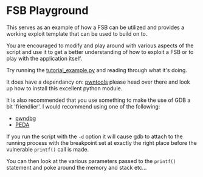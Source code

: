 # FSB Playground

This serves as an example of how a FSB can be utilized and provides a working exploit template that can be used to build on to.

You are encouraged to modify and play around with various aspects of the script and use it to get a better understanding of how to exploit a FSB or to play with the application itself.

Try running the [tutorial_example.py](./tutorial_example.py) and reading through what it's doing. 

It does have a dependancy on: [pwntools](https://github.com/Gallopsled/pwntools) please head over there and look up how to install this excellent python module.

It is also recommended that you use something to make the use of GDB a bit 'friendlier'.
I would recommend using one of the following:
 - [pwndbg](https://github.com/pwndbg/pwndbg)
 - [PEDA](https://github.com/longld/peda)

If you run the script with the `-d` option it will cause gdb to attach to the running process with the breakpoint set at exactly the right place before the vulnerable `printf()` call is made.

You can then look at the various parameters passed to the `printf()` statement and poke around the memory and stack etc...
